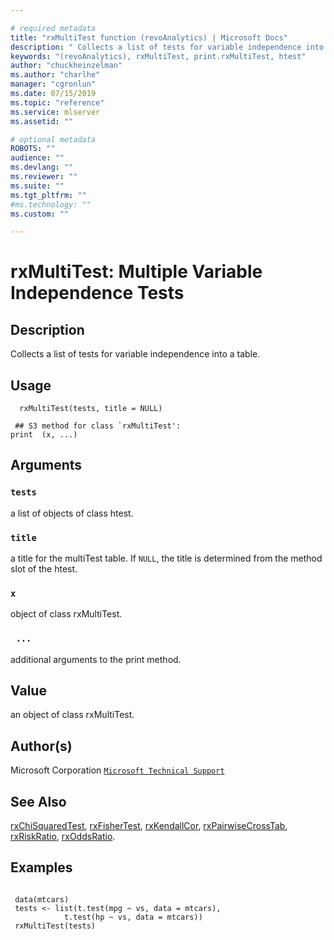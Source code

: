 ```yaml
--- 

# required metadata 
title: "rxMultiTest function (revoAnalytics) | Microsoft Docs" 
description: " Collects a list of tests for variable independence into a table. " 
keywords: "(revoAnalytics), rxMultiTest, print.rxMultiTest, htest" 
author: "chuckheinzelman"
ms.author: "charlhe" 
manager: "cgronlun" 
ms.date: 07/15/2019
ms.topic: "reference" 
ms.service: mlserver
ms.assetid: "" 

# optional metadata 
ROBOTS: "" 
audience: "" 
ms.devlang: "" 
ms.reviewer: "" 
ms.suite: "" 
ms.tgt_pltfrm: "" 
#ms.technology: "" 
ms.custom: "" 

--- 
```





 # rxMultiTest:  Multiple Variable Independence Tests  

 ## Description

Collects a list of tests for variable independence into a table.



 ## Usage

```   
  rxMultiTest(tests, title = NULL)

 ## S3 method for class `rxMultiTest':
print  (x, ...)

```


 ## Arguments



 ### `tests`
 a list of objects of class htest. 



 ### `title`
 a title for the multiTest table. If `NULL`, the title is determined from  the method slot of the htest. 



 ### `x`
 object of class rxMultiTest. 



 ### ` ...`
 additional arguments to the print method. 




 ## Value

an object of class rxMultiTest.


 ## Author(s)
 Microsoft Corporation [`Microsoft Technical Support`](https://go.microsoft.com/fwlink/?LinkID=698556&clcid=0x409)



 ## See Also

[rxChiSquaredTest](rxChiSquaredTest.md),
[rxFisherTest](rxChiSquaredTest.md),
[rxKendallCor](rxChiSquaredTest.md),
[rxPairwiseCrossTab](rxPairwiseCrosstab.md),
[rxRiskRatio](rxRiskRatio.md),
[rxOddsRatio](rxRiskRatio.md).


 ## Examples

 ```

  data(mtcars) 
  tests <- list(t.test(mpg ~ vs, data = mtcars),
             t.test(hp ~ vs, data = mtcars))
  rxMultiTest(tests)
```



